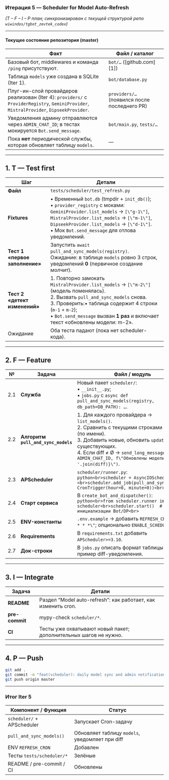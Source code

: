### Итерация 5 — **Scheduler for Model Auto-Refresh**

*(T – F – I – P план; синхронизирован с текущей структурой репо `wiwindos/tgbot_zevtek_codex`)*

---

#### Текущее состояние репозитория (master)

| Факт                                                                                                                                     | Файл / каталог                               |
| ---------------------------------------------------------------------------------------------------------------------------------------- | -------------------------------------------- |
| Базовый бот, middlewares и команда `/ping` присутствуют.                                                                                 | `bot/…` ([github.com][1])                    |
| Таблица `models` уже создана в SQLite (Iter 1).                                                                                          | `bot/database.py`                            |
| Плуг-ин-слой провайдеров реализован (Iter 4): `providers/` с `ProviderRegistry`, `GeminiProvider`, `MistralProvider`, `DipseekProvider`. | `providers/…` (появился после последнего PR) |
| Уведомления админу отправляются через `ADMIN_CHAT_ID`; в тестах мокируется `Bot.send_message`.                                           | `bot/main.py`, `tests/…`                     |
| Пока **нет** периодической службы, которая обновляет таблицу `models`.                                                                   | —                                            |

---

## 1. T — **Test first**

| Шаг                            | Детали                                                                                                                                                                                                                                                                            |
| ------------------------------ | --------------------------------------------------------------------------------------------------------------------------------------------------------------------------------------------------------------------------------------------------------------------------------- |
| **Файл**                       | `tests/scheduler/test_refresh.py`                                                                                                                                                                                                                                                 |
| **Fixtures**                   | • Временный `bot.db` (tmpdir + `init_db()`);<br>• `provider_registry` c моками: `GeminiProvider.list_models` → `[\"g-1\"]`, `MistralProvider.list_models` → `[\"m-1\"]`, `DipseekProvider.list_models` → `[\"d-1\"]`.<br>• Мок `Bot.send_message` для отлова уведомлений.         |
| **Тест 1 «первое заполнение»** | Запустить `await pull_and_sync_models(registry)`. <br>Ожидание: в таблице `models` ровно 3 строк, уведомлений **0** (первичное создание молчит).                                                                                                                                  |
| **Тест 2 «детект изменений»**  | 1. Повторно замокать `MistralProvider.list_models` → `[\"m-2\"]` (модель поменялась).<br>2. Вызвать `pull_and_sync_models` снова.<br>3. Проверить:• таблица содержит 4 строки (`m-1` + `m-2`);<br>• `Bot.send_message` вызван **1 раз** и включает текст «обновлены модели: m-2». |
| Ожидание                       | Оба теста падают (пока нет scheduler-кода).                                                                                                                                                                                                                                       |

---

## 2. F — **Feature**

| №   | Задача                              | Файл / модуль                                                                                                                                                                                                                                                           |
| --- | ----------------------------------- | ----------------------------------------------------------------------------------------------------------------------------------------------------------------------------------------------------------------------------------------------------------------------- |
| 2.1 | **Служба**                          | Новый пакет `scheduler/`:<br>• `__init__.py`;<br>• `jobs.py` c `async def pull_and_sync_models(registry, db_path=DB_PATH): …`.                                                                                                                                          |
| 2.2 | **Алгоритм `pull_and_sync_models`** | 1. Для каждого провайдера → `list_models()`.<br>2. Сравнить с текущими строками `models` (по имени).<br>3. Добавить новые, обновить `updated_at` существующих.<br>4. Если diff ≠ Ø → `send_long_message(bot, ADMIN_CHAT_ID, f\"Обновлены модели: {', '.join(diff)}\")`. |
| 2.3 | **APScheduler**                     | `scheduler/runner.py`:<br>`python<br>scheduler = AsyncIOScheduler()<br>scheduler.add_job(pull_and_sync_models, CronTrigger(hour=0, minute=0))<br>`                                                                                                                      |
| 2.4 | **Старт сервиса**                   | В `create_bot_and_dispatcher()`:<br>`python<br>from scheduler.runner import scheduler<br>scheduler.start()  # после инициализации Bot/DP<br>`                                                                                                                           |
| 2.5 | **ENV-константы**                   | `.env.example` → добавить `REFRESH_CRON=\"0 0 * * *\"`; опционально `ENABLE_SCHEDULER=1`.                                                                                                                                                                               |
| 2.6 | **Requirements**                    | В `requirements.txt` добавить `APScheduler>=3.10`.                                                                                                                                                                                                                      |
| 2.7 | **Док-строки**                      | В `jobs.py` описать формат таблицы `models` и пример diff-уведомления.                                                                                                                                                                                                  |

---

## 3. I — **Integrate**

| Задача         | Детали                                                           |
| -------------- | ---------------------------------------------------------------- |
| **README**     | Раздел “Model auto-refresh”: как работает, как изменить cron.    |
| **pre-commit** | mypy-check `scheduler/*`.                                        |
| **CI**         | Тесты уже охватывают новый пакет; дополнительных шагов не нужно. |

---

## 4. P — **Push**

```bash
git add .
git commit -m "feat(scheduler): daily model sync and admin notification"
git push origin master
```

---

### Итог Iter 5

| Компонент / Функция        | Статус                                          |
| -------------------------- | ----------------------------------------------- |
| `scheduler/` + APScheduler | Запускает Cron-задачу                           |
| `pull_and_sync_models()`   | Обновляет таблицу `models`, уведомляет при diff |
| ENV `REFRESH_CRON`         | Добавлен                                        |
| Тесты `tests/scheduler/*`  | Зелёные                                         |
| README / pre-commit / CI   | Обновлены                                       |

